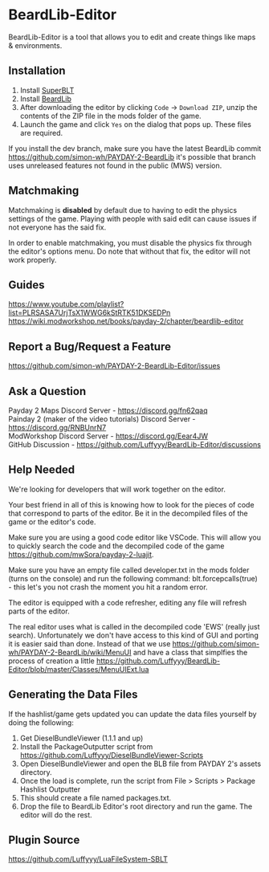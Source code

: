 # BeardLib-Editor

BeardLib-Editor is a tool that allows you to edit and create things like maps & environments.

## Installation
1. Install [SuperBLT](https://superblt.znix.xyz)
2. Install [BeardLib](https://modworkshop.net/mod/14924)
3. After downloading the editor by clicking `Code` -> `Download ZIP`, unzip the contents of the ZIP file in the mods folder of the game.
4. Launch the game and click `Yes` on the dialog that pops up. These files are required.

If you install the dev branch, make sure you have the latest BeardLib commit https://github.com/simon-wh/PAYDAY-2-BeardLib it's possible that branch uses unreleased features not found in the public (MWS) version.

## Matchmaking
Matchmaking is **disabled** by default due to having to edit the physics settings of the game.
Playing with people with said edit can cause issues if not everyone has the said fix. 

In order to enable matchmaking, you must disable the physics fix through the editor's options menu. Do note that without that fix, the editor will not work properly.

## Guides
https://www.youtube.com/playlist?list=PLRSASA7UrjTsX1WWG6kStRTK51DKSEDPn
https://wiki.modworkshop.net/books/payday-2/chapter/beardlib-editor

## Report a Bug/Request a Feature
https://github.com/simon-wh/PAYDAY-2-BeardLib-Editor/issues

## Ask a Question
Payday 2 Maps Discord Server - https://discord.gg/fn62qaq \
Painday 2 (maker of the video tutorials) Discord Server - https://discord.gg/RNBUnrN7 \
ModWorkshop Discord Server - https://discord.gg/Eear4JW \
GitHub Discussion - https://github.com/Luffyyy/BeardLib-Editor/discussions

## Help Needed
We're looking for developers that will work together on the editor. 

Your best friend in all of this is knowing how to look for the pieces of code that correspond to parts of the editor. Be it in the decompiled files of the game or the editor's code.

Make sure you are using a good code editor like VSCode. This will allow you to quickly search the code and the decompiled code of the game https://github.com/mwSora/payday-2-luajit.

Make sure you have an empty file called developer.txt in the mods folder (turns on the console) and run the following command: blt.forcepcalls(true) - this let's you not crash the moment you hit a random error. 

The editor is equipped with a code refresher, editing any file will refresh parts of the editor.

The real editor uses what is called in the decompiled code 'EWS' (really just search). Unfortunately we don't have access to this kind of GUI and porting it is easier said than done. Instead of that we use https://github.com/simon-wh/PAYDAY-2-BeardLib/wiki/MenuUI and have a class that simplfies the process of creation a little https://github.com/Luffyyy/BeardLib-Editor/blob/master/Classes/MenuUIExt.lua 

## Generating the Data Files
If the hashlist/game gets updated you can update the data files yourself by doing the following:

1. Get DieselBundleViewer (1.1.1 and up)
2. Install the PackageOutputter script from https://github.com/Luffyyy/DieselBundleViewer-Scripts
3. Open DieselBundleViewer and open the BLB file from PAYDAY 2's assets directory.
4. Once the load is complete, run the script from File > Scripts > Package Hashlist Outputter
5. This should create a file named packages.txt.
6. Drop the file to BeardLib Editor's root directory and run the game. The editor will do the rest.

## Plugin Source
https://github.com/Luffyyy/LuaFileSystem-SBLT

